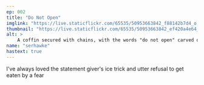 ```yaml
---
ep: 002
title: "Do Not Open"
imglink: "https://live.staticflickr.com/65535/50953663842_f88142b7d4_o.jpg"
thumbnail: "https://live.staticflickr.com/65535/50953663842_ef420a4e64_q.jpg"
alt: >
    A coffin secured with chains, with the words "do not open" carved on the lid and a glass of juice on top of it. There are squiggly lines around the coffin to suggest movement.
name: "serhawke"
hastext: true
---
```

I've always loved the statement giver's ice trick and utter refusal to get eaten by a fear